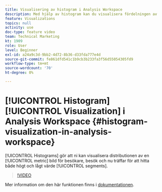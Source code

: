 ```yaml
---
title: Visualisering av histogram i Analysis Workspace
description: Med hjälp av histogram kan du visualisera fördelningen av ett mätvärde mellan besökare, besök och nu träffar för att hitta både värdefulla och värdefulla segment.
feature: Visualizations
topics: null
activity: use
doc-type: feature video
team: Technical Marketing
kt: 1909
role: User
level: Beginner
exl-id: a24a9c3d-9bb2-4d72-8b36-d33fda777e4d
source-git-commit: fe861dfd541c1b9cb3b233fa3f56d55054305fd9
workflow-type: tm+mt
source-wordcount: '70'
ht-degree: 0%

---
```


# [!UICONTROL Histogram] [!UICONTROL Visualization] i Analysis Workspace {#histogram-visualization-in-analysis-workspace}

[!UICONTROL Histograms] gör att ni kan visualisera distributionen av en  [!UICONTROL metric] bild för besökare, besök och nu träffar för att hitta både högt och lågt värde  [!UICONTROL segments].

>[!VIDEO](https://video.tv.adobe.com/v/23725/?quality=12)

Mer information om den här funktionen finns i [dokumentationen](https://experienceleague.adobe.com/docs/analytics/analyze/analysis-workspace/visualizations/histogram.html?lang=en).
